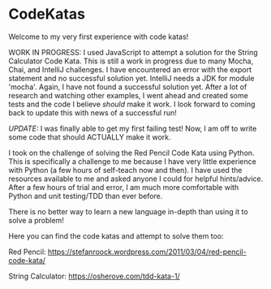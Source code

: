 # CodeKatas

Welcome to my very first experience with code katas! 

WORK IN PROGRESS: I used JavaScript to attempt a solution for the String Calculator Code Kata. This is still a work in progress due to many Mocha, Chai, and IntelliJ challenges. I have encountered an error with the export statement and no successful solution yet. IntelliJ needs a JDK for module 'mocha'. Again, I have not found a successful solution yet. After a lot of research and watching other examples, I went ahead and created some tests and the code I believe *should* make it work. I look forward to coming back to update this with news of a successful run!

*UPDATE:*
  I was finally able to get my first failing test! Now, I am off to write some code that should ACTUALLY make it work.

I took on the challenge of solving the Red Pencil Code Kata using Python. This is specifically a challenge to me because I have very little experience with Python (a few hours of self-teach now and then). I have used the resources available to me and asked anyone I could for helpful hints/advice. After a few hours of trial and error, I am much more comfortable with Python and unit testing/TDD than ever before.

There is no better way to learn a new language in-depth than using it to solve a problem!

Here you can find the code katas and attempt to solve them too:

Red Pencil: https://stefanroock.wordpress.com/2011/03/04/red-pencil-code-kata/

String Calculator: https://osherove.com/tdd-kata-1/
